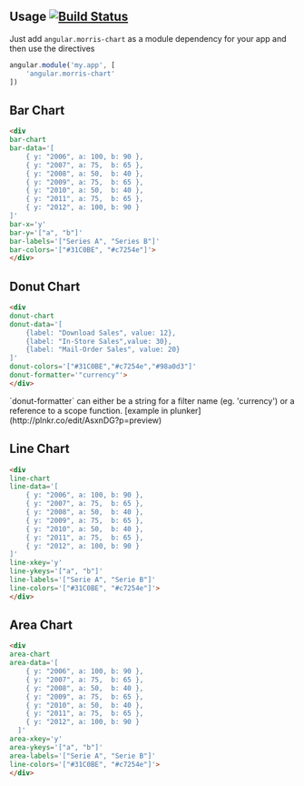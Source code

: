 ## Usage [![Build Status](https://travis-ci.org/stewones/angular-morris-chart.svg)](https://travis-ci.org/stewones/angular-morris-chart)

Just add `angular.morris-chart` as a module dependency for your app and then use the directives
```js
angular.module('my.app', [
    'angular.morris-chart'
])
```


## Bar Chart
```html
<div
bar-chart 
bar-data='[
    { y: "2006", a: 100, b: 90 },
    { y: "2007", a: 75,  b: 65 },
    { y: "2008", a: 50,  b: 40 },
    { y: "2009", a: 75,  b: 65 },
    { y: "2010", a: 50,  b: 40 },
    { y: "2011", a: 75,  b: 65 },
    { y: "2012", a: 100, b: 90 }
]'
bar-x='y'
bar-y='["a", "b"]'
bar-labels='["Series A", "Series B"]'
bar-colors='["#31C0BE", "#c7254e"]'>
</div>
```


<div
bar-chart 
bar-data='[
    { y: "2006", a: 100, b: 90 },
    { y: "2007", a: 75,  b: 65 },
    { y: "2008", a: 50,  b: 40 },
    { y: "2009", a: 75,  b: 65 },
    { y: "2010", a: 50,  b: 40 },
    { y: "2011", a: 75,  b: 65 },
    { y: "2012", a: 100, b: 90 }
]'
bar-x='y'
bar-y='["a", "b"]'
bar-labels='["Series A", "Series B"]'
bar-colors='["#31C0BE", "#c7254e"]'>
</div>


## Donut Chart
```html
<div
donut-chart
donut-data='[
    {label: "Download Sales", value: 12},
    {label: "In-Store Sales",value: 30},
    {label: "Mail-Order Sales", value: 20}
]'
donut-colors='["#31C0BE","#c7254e","#98a0d3"]'
donut-formatter='"currency"'>
</div>
```

<div
donut-chart
donut-data='[
    {label: "Download Sales", value: 12},
    {label: "In-Store Sales",value: 30},
    {label: "Mail-Order Sales", value: 20}
]'
donut-colors='["#31C0BE","#c7254e","#98a0d3"]'
donut-formatter='"currency"'>
</div>

<p class="text-center">`donut-formatter` can either be a string for a filter name (eg. 'currency') or a reference to a scope function. [example in plunker](http://plnkr.co/edit/AsxnDG?p=preview)</p>


## Line Chart
```html
<div
line-chart
line-data='[
    { y: "2006", a: 100, b: 90 },
    { y: "2007", a: 75,  b: 65 },
    { y: "2008", a: 50,  b: 40 },
    { y: "2009", a: 75,  b: 65 },
    { y: "2010", a: 50,  b: 40 },
    { y: "2011", a: 75,  b: 65 },
    { y: "2012", a: 100, b: 90 }
]'
line-xkey='y'
line-ykeys='["a", "b"]'
line-labels='["Serie A", "Serie B"]'
line-colors='["#31C0BE", "#c7254e"]'>
</div>
```

<div
line-chart
line-data='[
    { y: "2006", a: 100, b: 90 },
    { y: "2007", a: 75,  b: 65 },
    { y: "2008", a: 50,  b: 40 },
    { y: "2009", a: 75,  b: 65 },
    { y: "2010", a: 50,  b: 40 },
    { y: "2011", a: 75,  b: 65 },
    { y: "2012", a: 100, b: 90 }
]'
line-xkey='y'
line-ykeys='["a", "b"]'
line-labels='["Serie A", "Serie B"]'
line-colors='["#31C0BE", "#c7254e"]'>
</div>

## Area Chart
```html
<div
area-chart
area-data='[
    { y: "2006", a: 100, b: 90 },
    { y: "2007", a: 75,  b: 65 },
    { y: "2008", a: 50,  b: 40 },
    { y: "2009", a: 75,  b: 65 },
    { y: "2010", a: 50,  b: 40 },
    { y: "2011", a: 75,  b: 65 },
    { y: "2012", a: 100, b: 90 }
  ]'
area-xkey='y'
area-ykeys='["a", "b"]'
area-labels='["Serie A", "Serie B"]'
line-colors='["#31C0BE", "#c7254e"]'>
</div>
```

<div
area-chart
area-data='[
    { y: "2006", a: 100, b: 90 },
    { y: "2007", a: 75,  b: 65 },
    { y: "2008", a: 50,  b: 40 },
    { y: "2009", a: 75,  b: 65 },
    { y: "2010", a: 50,  b: 40 },
    { y: "2011", a: 75,  b: 65 },
    { y: "2012", a: 100, b: 90 }
  ]'
area-xkey='y'
area-ykeys='["a", "b"]'
area-labels='["Serie A", "Serie B"]'
line-colors='["#31C0BE", "#c7254e"]'>
</div>
